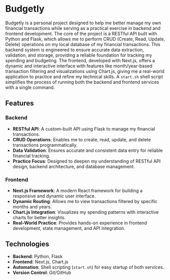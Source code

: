 # Budgetly

Budgetly is a personal project designed to help me better manage my own financial transactions while serving as a practical exercise in backend and frontend development. The core of the project is a RESTful API built with Python and Flask, which allows me to perform CRUD (Create, Read, Update, Delete) operations on my local database of my financial transactions. This backend system is engineered to ensure accurate data extraction, validation, and storage, providing a reliable foundation for tracking my spending and budgeting. The frontend, developed with Next.js, offers a dynamic and interactive interface with features like month/year-based transaction filtering and visualizations using Chart.js, giving me a real-world application to practice and refine my technical skills. A `start.sh` shell script simplifies the process of running both the backend and frontend services with a single command.

## Features

### Backend
- **RESTful API**: A custom-built API using Flask to manage my financial transactions.
- **CRUD Operations**: Enables me to create, read, update, and delete transactions programmatically.
- **Data Validation**: Ensures accurate and consistent data entry for reliable financial tracking.
- **Practice Focus**: Designed to deepen my understanding of RESTful API design, backend architecture, and database management.

### Frontend
- **Next.js Framework**: A modern React framework for building a responsive and dynamic user interface.
- **Dynamic Routing**: Allows me to view transactions filtered by specific months and years.
- **Chart.js Integration**: Visualizes my spending patterns with interactive charts for better insights.
- **Real-World Practice**: Provides hands-on experience in frontend development, state management, and API integration.

## Technologies

- **Backend**: Python, Flask
- **Frontend**: Next.js, Chart.js
- **Automation**: Shell scripting (`start.sh`) for easy startup of both services.
- **Version Control**: Git/GitHub
